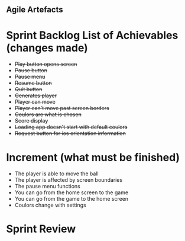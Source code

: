 ## Agile Artefacts
# Sprint Backlog List of Achievables (changes made)
* ~~Play button opens screen~~
* ~~Pause button~~
* ~~Pause menu~~
* ~~Resume button~~
* ~~Quit button~~
* ~~Generates player~~
* ~~Player can move~~
* ~~Player can't move past screen borders~~
* ~~Coulors are what is chosen~~
* ~~Score display~~
* ~~Loading app doesn't start with default coulors~~
* ~~Request button for ios orientation information~~
# Increment (what must be finished)
* The player is able to move the ball
* The player is affected by screen boundaries
* The pause menu functions
* You can go from the home screen to the game
* You can go from the game to the home screen
* Coulors change with settings
# Sprint Review